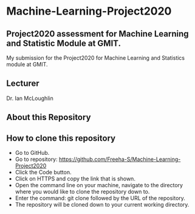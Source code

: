 # Machine-Learning-Project2020
## Project2020 assessment for Machine Learning and Statistic Module at GMIT.
My submission for the Project2020 for Machine Learning and Statistics module at GMIT.

## Lecturer
Dr. Ian McLoughlin

## About this Repository


## How to clone this repository
- Go to GitHub.
- Go to  repository: https://github.com/Freeha-S/Machine-Learning-Project2020
- Click the Code button.
- Click on HTTPS and copy the link that is shown.
- Open the command line on your machine, navigate to the directory where you would like to clone the repository down to.
- Enter the command: git clone followed by the URL of the repository.
- The repository will be cloned down to your current working directory.
